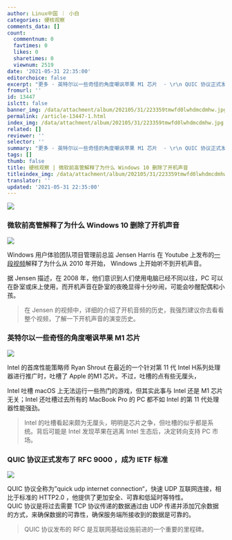 ```yaml
---
author: Linux中国 ｜ 小白
categories: 硬核观察
comments_data: []
count:
  commentnum: 0
  favtimes: 0
  likes: 0
  sharetimes: 0
  viewnum: 2519
date: '2021-05-31 22:35:00'
editorchoice: false
excerpt: "更多 · 英特尔以一些奇怪的角度嘲讽苹果 M1 芯片  · \r\n QUIC 协议正式发布了 RFC 9000 ，成为 IETF 标准"
fromurl: ''
id: 13447
islctt: false
banner_img: /data/attachment/album/202105/31/223359tmwfd0lwhdmcdmhw.jpg
permalink: /article-13447-1.html
index_img: /data/attachment/album/202105/31/223359tmwfd0lwhdmcdmhw.jpg
related: []
reviewer: ''
selector: ''
summary: "更多 · 英特尔以一些奇怪的角度嘲讽苹果 M1 芯片  · \r\n QUIC 协议正式发布了 RFC 9000 ，成为 IETF 标准"
tags: []
thumb: false
title: 硬核观察 | 微软前高管解释了为什么 Windows 10 删除了开机声音
titleindex_img: /data/attachment/album/202105/31/223359tmwfd0lwhdmcdmhw.jpg
translator: ''
updated: '2021-05-31 22:35:00'
---
```


![](/data/attachment/album/202105/31/223359tmwfd0lwhdmcdmhw.jpg)


### 微软前高管解释了为什么 Windows 10 删除了开机声音


![](/data/attachment/album/202105/31/223508za27m1k919n193kh.png)


Windows 用户体验团队项目管理前总监 Jensen Harris 在 Youtube 上发布的[一段视频](https://www.youtube.com/watch?v=UWUBjM2LNJU&t=632s&ab_channel=JensenHarris)解释了为什么从 2010 年开始， Windows 上开始听不到开机声音。


据 Jensen 描述，在 2008 年，他们意识到人们使用电脑已经不同以往，PC 可以在卧室或床上使用，而开机声音在卧室的夜晚显得十分吵闹，可能会吵醒配偶和小孩。



> 
> 在 Jensen 的视频中，详细的介绍了开机音频的历史，我强烈建议你去看看整个视频，了解一下开机声音的演变历史。
> 
> 
> 


### 英特尔以一些奇怪的角度嘲讽苹果 M1 芯片


![](/data/attachment/album/202105/31/223517yf8b8bc8pmi8zi4c.jpg)


Intel 的首席性能策略师 Ryan Shrout 在最近的一个针对第 11 代 Intel H系列处理器进行推广时，吐槽了 Apple 的M1 芯片。不过，吐槽的点有些无厘头，


Intel 吐槽 macOS 上无法运行一些热门的游戏，但其实此事与 Intel 还是 M1 芯片无关；Intel 还吐槽过去所有的 MacBook Pro 的 PC 都不如 Intel 的第 11 代处理器性能强劲。



> 
> Intel 的吐槽看起来颇为无厘头，明明是芯片之争，但吐槽的似乎都是系统。背后可能是 Intel 发现苹果在逃离 Intel 生态后，决定转向支持 PC 市场。
> 
> 
> 


### QUIC 协议正式发布了 RFC 9000 ，成为 IETF 标准


![](/data/attachment/album/202105/31/223523ycd40n4uee0ffa8z.jpg)


QUIC 协议全称为”quick udp internet connection“，快速 UDP 互联网连接，相比于标准的 HTTP2.0 ，他提供了更加安全、可靠和低延时等特性。  
QUIC 协议是将过去需要 TCP 协议传递的数据通过由 UDP 传递并添加冗余数据的方式，来确保数据的可靠性，确保服务端所接收到的数据是可靠的。



> 
> QUIC 协议发布的 RFC 是互联网基础设施前进的一个重要的里程碑。
> 
> 
>